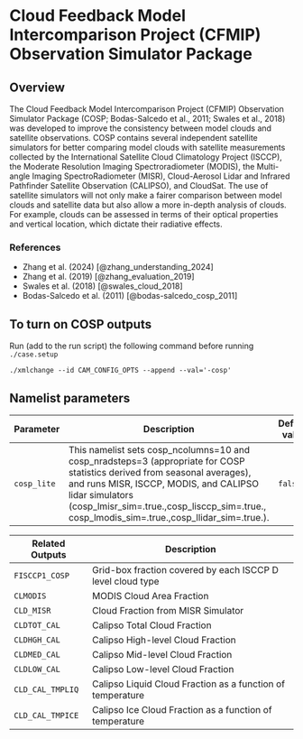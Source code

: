 # Cloud Feedback Model Intercomparison Project (CFMIP) Observation Simulator Package

## Overview

The Cloud Feedback Model Intercomparison Project (CFMIP) Observation Simulator Package (COSP; Bodas-Salcedo et al., 2011; Swales et al., 2018) was developed to improve the consistency between model clouds and satellite observations. COSP contains several independent satellite simulators for better comparing model clouds with satellite measurements collected by the International Satellite Cloud Climatology Project (ISCCP), the Moderate Resolution Imaging Spectroradiometer (MODIS), the Multi-angle Imaging SpectroRadiometer (MISR), Cloud-Aerosol Lidar and Infrared Pathfinder Satellite Observation (CALIPSO), and CloudSat. The use of satellite simulators will not only make a fairer comparison between model clouds and satellite data but also allow a more in-depth analysis of clouds. For example, clouds can be assessed in terms of their optical properties and vertical location, which dictate their radiative effects.

### References

- Zhang et al. (2024) [@zhang_understanding_2024]
- Zhang et al. (2019) [@zhang_evaluation_2019]
- Swales et al. (2018) [@swales_cloud_2018]
- Bodas-Salcedo et al. (2011) [@bodas-salcedo_cosp_2011]

## To turn on COSP outputs

Run (add to the run script) the following command before running `./case.setup`

`./xmlchange --id CAM_CONFIG_OPTS --append --val='-cosp'`

## Namelist parameters

| Parameter                 | Description                                                       | Default value          |
| ------------------------- | ----------------------------------------------------------------- | ---------------------- |
| `cosp_lite`       | This namelist sets cosp_ncolumns=10 and cosp_nradsteps=3 (appropriate for COSP statistics derived from seasonal averages), and runs MISR, ISCCP, MODIS, and CALIPSO lidar simulators (cosp_lmisr_sim=.true.,cosp_lisccp_sim=.true., cosp_lmodis_sim=.true.,cosp_llidar_sim=.true.).  | `false`                |

| Related Outputs           | Description                                                       |
| ------------------------- | ----------------------------------------------------------------- |
| `FISCCP1_COSP`            | Grid-box fraction covered by each ISCCP D level cloud type        |
| `CLMODIS`                 | MODIS Cloud Area Fraction                                         |
| `CLD_MISR`                | Cloud Fraction from MISR Simulator                                |
| `CLDTOT_CAL`              | Calipso Total Cloud Fraction                                      |
| `CLDHGH_CAL`              | Calipso High-level Cloud Fraction                                 |
| `CLDMED_CAL`              | Calipso Mid-level Cloud Fraction                                  |
| `CLDLOW_CAL`              | Calipso Low-level Cloud Fraction                                  |
| `CLD_CAL_TMPLIQ`          | Calipso Liquid Cloud Fraction as a function of temperature        |
| `CLD_CAL_TMPICE`          | Calipso Ice Cloud Fraction as a function of temperature           |
